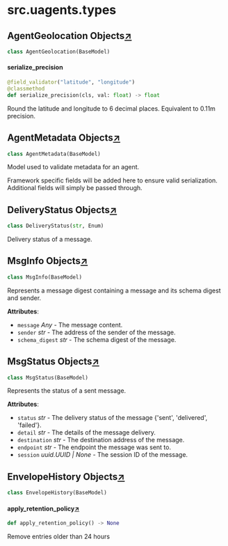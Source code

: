 

# src.uagents.types



## AgentGeolocation Objects[↗](https://github.com/fetchai/uAgents/blob/main/python/src/uagents/types.py#L56)

```python
class AgentGeolocation(BaseModel)
```



#### serialize_precision

```python
@field_validator("latitude", "longitude")
@classmethod
def serialize_precision(cls, val: float) -> float
```

Round the latitude and longitude to 6 decimal places.
Equivalent to 0.11m precision.



## AgentMetadata Objects[↗](https://github.com/fetchai/uAgents/blob/main/python/src/uagents/types.py#L72)

```python
class AgentMetadata(BaseModel)
```

Model used to validate metadata for an agent.

Framework specific fields will be added here to ensure valid serialization.
Additional fields will simply be passed through.



## DeliveryStatus Objects[↗](https://github.com/fetchai/uAgents/blob/main/python/src/uagents/types.py#L88)

```python
class DeliveryStatus(str, Enum)
```

Delivery status of a message.



## MsgInfo Objects[↗](https://github.com/fetchai/uAgents/blob/main/python/src/uagents/types.py#L96)

```python
class MsgInfo(BaseModel)
```

Represents a message digest containing a message and its schema digest and sender.

**Attributes**:

- `message` _Any_ - The message content.
- `sender` _str_ - The address of the sender of the message.
- `schema_digest` _str_ - The schema digest of the message.



## MsgStatus Objects[↗](https://github.com/fetchai/uAgents/blob/main/python/src/uagents/types.py#L111)

```python
class MsgStatus(BaseModel)
```

Represents the status of a sent message.

**Attributes**:

- `status` _str_ - The delivery status of the message {'sent', 'delivered', 'failed'}.
- `detail` _str_ - The details of the message delivery.
- `destination` _str_ - The destination address of the message.
- `endpoint` _str_ - The endpoint the message was sent to.
- `session` _uuid.UUID | None_ - The session ID of the message.



## EnvelopeHistory Objects[↗](https://github.com/fetchai/uAgents/blob/main/python/src/uagents/types.py#L158)

```python
class EnvelopeHistory(BaseModel)
```



#### apply_retention_policy[↗](https://github.com/fetchai/uAgents/blob/main/python/src/uagents/types.py#L165)
```python
def apply_retention_policy() -> None
```

Remove entries older than 24 hours


